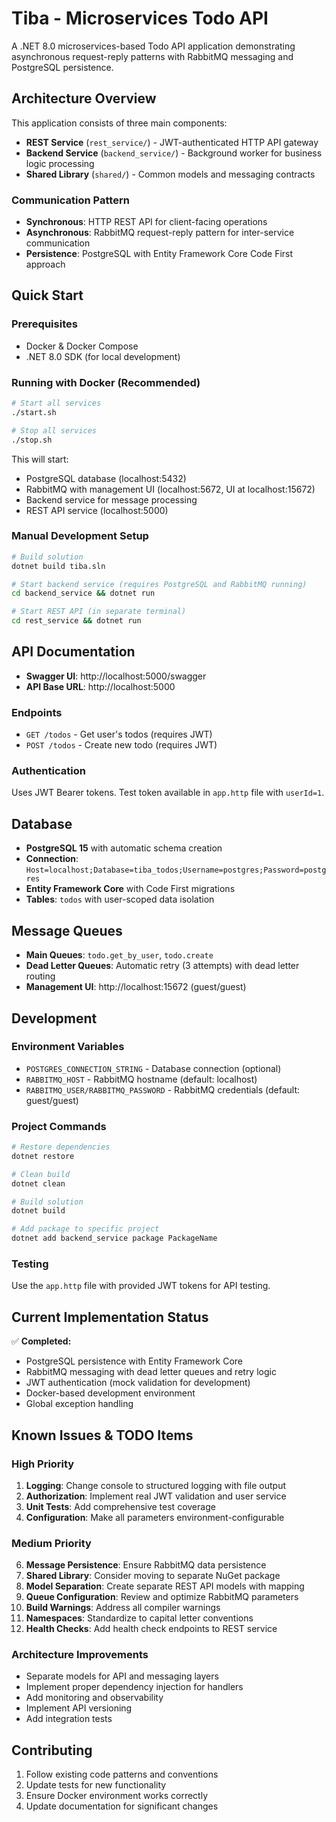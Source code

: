 # Tiba - Microservices Todo API

A .NET 8.0 microservices-based Todo API application demonstrating asynchronous request-reply patterns with RabbitMQ messaging and PostgreSQL persistence.

## Architecture Overview

This application consists of three main components:

- **REST Service** (`rest_service/`) - JWT-authenticated HTTP API gateway
- **Backend Service** (`backend_service/`) - Background worker for business logic processing
- **Shared Library** (`shared/`) - Common models and messaging contracts

### Communication Pattern
- **Synchronous**: HTTP REST API for client-facing operations
- **Asynchronous**: RabbitMQ request-reply pattern for inter-service communication
- **Persistence**: PostgreSQL with Entity Framework Core Code First approach

## Quick Start

### Prerequisites
- Docker & Docker Compose
- .NET 8.0 SDK (for local development)

### Running with Docker (Recommended)

```bash
# Start all services
./start.sh

# Stop all services
./stop.sh
```

This will start:
- PostgreSQL database (localhost:5432)
- RabbitMQ with management UI (localhost:5672, UI at localhost:15672)
- Backend service for message processing
- REST API service (localhost:5000)

### Manual Development Setup

```bash
# Build solution
dotnet build tiba.sln

# Start backend service (requires PostgreSQL and RabbitMQ running)
cd backend_service && dotnet run

# Start REST API (in separate terminal)
cd rest_service && dotnet run
```

## API Documentation

- **Swagger UI**: http://localhost:5000/swagger
- **API Base URL**: http://localhost:5000

### Endpoints
- `GET /todos` - Get user's todos (requires JWT)
- `POST /todos` - Create new todo (requires JWT)

### Authentication
Uses JWT Bearer tokens. Test token available in `app.http` file with `userId=1`.

## Database

- **PostgreSQL 15** with automatic schema creation
- **Connection**: `Host=localhost;Database=tiba_todos;Username=postgres;Password=postgres`
- **Entity Framework Core** with Code First migrations
- **Tables**: `todos` with user-scoped data isolation

## Message Queues

- **Main Queues**: `todo.get_by_user`, `todo.create`
- **Dead Letter Queues**: Automatic retry (3 attempts) with dead letter routing
- **Management UI**: http://localhost:15672 (guest/guest)

## Development

### Environment Variables
- `POSTGRES_CONNECTION_STRING` - Database connection (optional)
- `RABBITMQ_HOST` - RabbitMQ hostname (default: localhost)
- `RABBITMQ_USER/RABBITMQ_PASSWORD` - RabbitMQ credentials (default: guest/guest)

### Project Commands
```bash
# Restore dependencies
dotnet restore

# Clean build
dotnet clean

# Build solution
dotnet build

# Add package to specific project
dotnet add backend_service package PackageName
```

### Testing
Use the `app.http` file with provided JWT tokens for API testing.

## Current Implementation Status

✅ **Completed:**
- PostgreSQL persistence with Entity Framework Core
- RabbitMQ messaging with dead letter queues and retry logic
- JWT authentication (mock validation for development)
- Docker-based development environment
- Global exception handling

## Known Issues & TODO Items

### High Priority
1. **Logging**: Change console to structured logging with file output
2. **Authorization**: Implement real JWT validation and user service
3. **Unit Tests**: Add comprehensive test coverage
4. **Configuration**: Make all parameters environment-configurable

### Medium Priority
6. **Message Persistence**: Ensure RabbitMQ data persistence
7. **Shared Library**: Consider moving to separate NuGet package
8. **Model Separation**: Create separate REST API models with mapping
9. **Queue Configuration**: Review and optimize RabbitMQ parameters
10. **Build Warnings**: Address all compiler warnings
11. **Namespaces**: Standardize to capital letter conventions
12. **Health Checks**: Add health check endpoints to REST service

### Architecture Improvements
- Separate models for API and messaging layers
- Implement proper dependency injection for handlers
- Add monitoring and observability
- Implement API versioning
- Add integration tests

## Contributing

1. Follow existing code patterns and conventions
2. Update tests for new functionality
3. Ensure Docker environment works correctly
4. Update documentation for significant changes